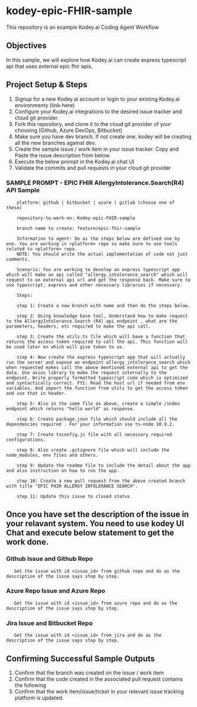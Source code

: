 # kodey-epic-FHIR-sample

This repository is an example Kodey.ai Coding Agent Workflow

## Objectives

In this sample, we will explore how Kodey.ai can create express typescript api that uses external epic fhir apis.

## Project Setup & Steps 

1. Signup for a new Kodey.ai account or login to your existing Kodey.ai environmenty (link-here)
2. Configure your Kodey.ai integrations to the desired issue tracker and cloud git provider.
3. Fork this repository, and clone it to the cloud git provider of your choosing (Github, Azure DevOps, Bitbucket)
4. Make sure you have dev branch. If not create one, kodey will be creating all the new branches against dev.
5. Create the sample issue / work item in your issue tracker. Copy and Paste the issue description from below.
6. Execute the below prompt in the Kodey.ai chat UI
7. Validate the commits and pull requests in your cloud git provider

### SAMPLE PROMPT - EPIC FHIR AllergyIntolerance.Search(R4) API Sample
```
    platform: github | bitbucket | azure | gitlab (choose one of these)
    
    repository-to-work-on: Kodey-epic-FHIR-sample
    
    branch name to create: feature/epic-fhir-sample

    Information to agent: Do as the steps below are defined one by one. You are working in <platform> repo so make sure to use tools related to <platform> repo. 
    NOTE: You should write the actual implementation of code not just comments.

    Scenario: You are working to develop an express typescript app which will make an api called "allergy_intolerance_search" which will request to an external api url and get the response back. Make sure to use typescript, express and other necessary libraries if necessary.
    
    Steps:

    step 1: Create a new branch with name and then do the steps below.

    step 2: Using knowledge base tool, Understand how to make request to the AllergyIntolerance.Search (R4) api endpoint , what are the parameters, headers, etc required to make the api call.

    step 3: Create the utils.ts file which will have a function that returns the access token required to call the api. This function will be used later on which will give token to us.

    step 4: Now create the express typescript app that will actually run the server and expose an endpoint allergy_intolerance_search which when requested makes call the above mentioned external api to get the data. Use axios library to make the request internally to the endpoint. Write properly formatted typescript code which is optimized and syntactically correct. FYI: Read the host url if needed from env variables. And import the function from utils to get the access token and use that in header.

    step 5: Also in the same file as above, create a simple /index endpoint which returns "hello world" as response.

    step 6: Create package.json file which should include all the dependencies required . For your information use ts-node 10.9.2.

    step 7: Create tsconfig.js file with all necessary required configurations.

    step 8: Also create .gitignore file which will include the node_modules, env files and others.

    step 9: Update the readme file to include the detail about the app and also instruction on how to run the app.

    step 10: Create a new pull request from the above created branch with title "EPIC FHIR ALLERGY INTOLERANCE SEARCH".

    step 11: Update this issue to closed status
```

## Once you have set the description of the issue in your relavant system. You need to use kodey UI Chat and execute below statement to get the work done. 

### Github Issue and Github Repo
```
   Get the issue with id <issue_id> from github repo and do as the description of the issue says step by step.
```

### Azure Repo Issue and Azure Repo
```
   Get the issue with id <issue_id> from azure repo and do as the description of the issue says step by step.
```

### Jira Issue and Bitbucket Repo
```
   Get the issue with id <issue_id> from jira and do as the description of the issue says step by step.
```

## Confirming Successful Sample Outputs

1. Confirm that the branch was created on the issue / work item
2. Confirm that the code created in the associated pull request contains the following
3. Confirm that the work item/issue/ticket in your relevant issue tracking platform is updated.
